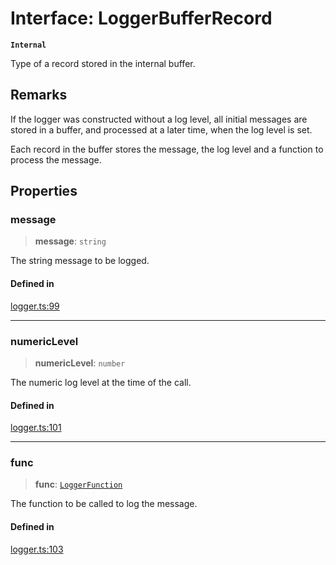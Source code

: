 # Interface: LoggerBufferRecord

**`Internal`**

Type of a record stored in the internal buffer.

## Remarks

If the logger was constructed without a log level, all initial
messages are stored in a buffer, and processed at a later time,
when the log level is set.

Each record in the buffer stores the message, the log level and
a function to process the message.

## Properties

### message

> **message**: `string`

The string message to be logged.

#### Defined in

[logger.ts:99](https://github.com/xpack/logger-ts/blob/3c12ae665e2c169fd25e7a3e7a562063efb9889a/src/lib/logger.ts#L99)

***

### numericLevel

> **numericLevel**: `number`

The numeric log level at the time of the call.

#### Defined in

[logger.ts:101](https://github.com/xpack/logger-ts/blob/3c12ae665e2c169fd25e7a3e7a562063efb9889a/src/lib/logger.ts#L101)

***

### func

> **func**: [`LoggerFunction`](../type-aliases/LoggerFunction.md)

The function to be called to log the message.

#### Defined in

[logger.ts:103](https://github.com/xpack/logger-ts/blob/3c12ae665e2c169fd25e7a3e7a562063efb9889a/src/lib/logger.ts#L103)
